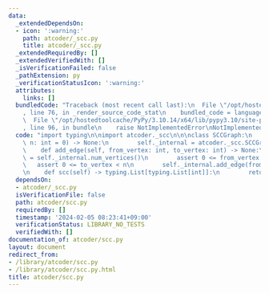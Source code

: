 ```yaml
---
data:
  _extendedDependsOn:
  - icon: ':warning:'
    path: atcoder/_scc.py
    title: atcoder/_scc.py
  _extendedRequiredBy: []
  _extendedVerifiedWith: []
  _isVerificationFailed: false
  _pathExtension: py
  _verificationStatusIcon: ':warning:'
  attributes:
    links: []
  bundledCode: "Traceback (most recent call last):\n  File \"/opt/hostedtoolcache/PyPy/3.10.14/x64/lib/pypy3.10/site-packages/onlinejudge_verify/documentation/build.py\"\
    , line 76, in _render_source_code_stat\n    bundled_code = language.bundle(\n\
    \  File \"/opt/hostedtoolcache/PyPy/3.10.14/x64/lib/pypy3.10/site-packages/onlinejudge_verify/languages/python.py\"\
    , line 96, in bundle\n    raise NotImplementedError\nNotImplementedError\n"
  code: "import typing\n\nimport atcoder._scc\n\n\nclass SCCGraph:\n    def __init__(self,\
    \ n: int = 0) -> None:\n        self._internal = atcoder._scc.SCCGraph(n)\n\n\
    \    def add_edge(self, from_vertex: int, to_vertex: int) -> None:\n        n\
    \ = self._internal.num_vertices()\n        assert 0 <= from_vertex < n\n     \
    \   assert 0 <= to_vertex < n\n        self._internal.add_edge(from_vertex, to_vertex)\n\
    \n    def scc(self) -> typing.List[typing.List[int]]:\n        return self._internal.scc()\n"
  dependsOn:
  - atcoder/_scc.py
  isVerificationFile: false
  path: atcoder/scc.py
  requiredBy: []
  timestamp: '2024-02-05 08:23:41+09:00'
  verificationStatus: LIBRARY_NO_TESTS
  verifiedWith: []
documentation_of: atcoder/scc.py
layout: document
redirect_from:
- /library/atcoder/scc.py
- /library/atcoder/scc.py.html
title: atcoder/scc.py
---
```

